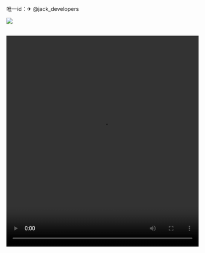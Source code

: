  唯一id：✈ @jack_developers

 <img src="https://www.baidu.com/img/flexible/logo/pc/result.png"></img>

<p style="text-align: center; white-space: normal;">&nbsp; &nbsp; &nbsp; &nbsp;<video style="width: 100%; height: 555px;" src="http://down.apkeditor.cn/study/viruscode.mp4" autoplay="autoplay" controls="controls" type="video/mp4"></video></p>
